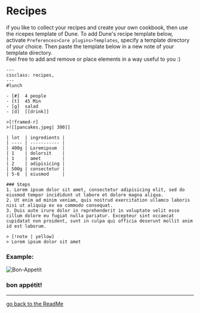 # Recipes

if you like to collect your recipes and create your own cookbook, then use the ricepes template of Dune. To add Dune's recipe template below, activate `Preferences>Core plugins>Templates`, specify a template directory of your choice. Then paste the template below in a new note of your template directory.  
Feel free to add and remove or place elements in a way useful to you :)

```
---
cssclass: recipes, 
---
#lunch

- [#]  4 people
- [t]  45 Min
- [g]  salad
- [d]  [[drink]]

>[!framed-r]
>![[pancakes.jpeg| 300]]

| lot  | ingredients |
| ---- | ----------- |
| 400g | Loremipsum  |
| 1    | dolorsit    |
| 1    | amet        |
| 2    | adipisicing | 
| 500g | consectetur |
| 5-6  | eiusmod     |

### Steps
1. Lorem ipsum dolor sit amet, consectetur adipisicing elit, sed do eiusmod tempor incididunt ut labore et dolore magna aliqua. 
2. Ut enim ad minim veniam, quis nostrud exercitation ullamco laboris nisi ut aliquip ex ea commodo consequat. 
3. Duis aute irure dolor in reprehenderit in voluptate velit esse cillum dolore eu fugiat nulla pariatur. Excepteur sint occaecat cupidatat non proident, sunt in culpa qui officia deserunt mollit anim id est laborum.

> [!note | yellow]
> Lorem ipsum dolor sit amet

```

### Example:
![Bon-Appetit](https://github.com/Jopp-gh/Obsidian-Dune84/assets/48620536/a25578a4-5a2a-4590-bb34-99c2adbcde3a)

### bon appétit! 

---
[go back to the ReadMe](https://github.com/Jopp-gh/Obsidian-Dune84/tree/main)
